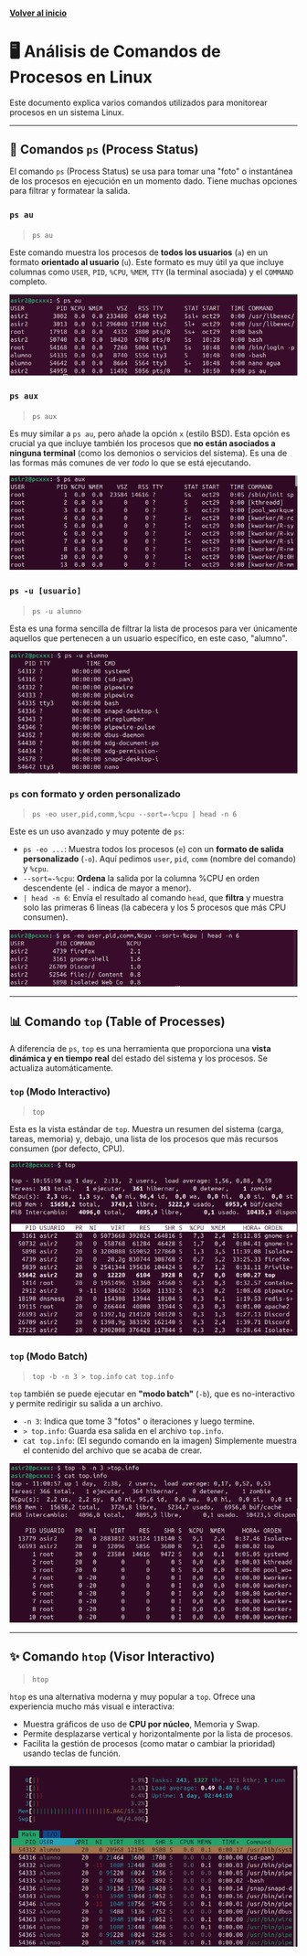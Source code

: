 #### [Volver al inicio](../README.md)

# 🖥️ Análisis de Comandos de Procesos en Linux

Este documento explica varios comandos utilizados para monitorear procesos en un sistema Linux. 

---

## 📜 Comandos `ps` (Process Status)

El comando `ps` (Process Status) se usa para tomar una "foto" o instantánea de los procesos en ejecución en un momento dado. Tiene muchas opciones para filtrar y formatear la salida.

### `ps au`

> `ps au`

Este comando muestra los procesos de **todos los usuarios** (`a`) en un formato **orientado al usuario** (`u`). Este formato es muy útil ya que incluye columnas como `USER`, `PID`, `%CPU`, `%MEM`, `TTY` (la terminal asociada) y el `COMMAND` completo.

![Salida de ps au](img/ps_1.png)

### `ps aux`

> `ps aux`

Es muy similar a `ps au`, pero añade la opción `x` (estilo BSD). Esta opción es crucial ya que incluye también los procesos que **no están asociados a ninguna terminal** (como los demonios o servicios del sistema). Es una de las formas más comunes de ver *todo* lo que se está ejecutando.

![Salida de ps aux](img/psaux_2.png)

### `ps -u [usuario]`

> `ps -u alumno`

Esta es una forma sencilla de filtrar la lista de procesos para ver únicamente aquellos que pertenecen a un usuario específico, en este caso, "alumno".

![Salida de ps -u alumno](img/ps-u_3.png)

### `ps` con formato y orden personalizado

> `ps -eo user,pid,comm,%cpu --sort=-%cpu | head -n 6`

Este es un uso avanzado y muy potente de `ps`:
* `ps -eo ...`: Muestra todos los procesos (`e`) con un **formato de salida personalizado** (`-o`). Aquí pedimos `user`, `pid`, `comm` (nombre del comando) y `%cpu`.
* `--sort=-%cpu`: **Ordena** la salida por la columna %CPU en orden descendente (el `-` indica de mayor a menor).
* `| head -n 6`: Envía el resultado al comando `head`, que **filtra** y muestra solo las primeras 6 líneas (la cabecera y los 5 procesos que más CPU consumen).

![Salida de ps con formato y orden personalizado](img/comando_informacion_selectiva_7.png)

---

## 📊 Comando `top` (Table of Processes)

A diferencia de `ps`, `top` es una herramienta que proporciona una **vista dinámica y en tiempo real** del estado del sistema y los procesos. Se actualiza automáticamente.

### `top` (Modo Interactivo)

> `top`

Esta es la vista estándar de `top`. Muestra un resumen del sistema (carga, tareas, memoria) y, debajo, una lista de los procesos que más recursos consumen (por defecto, CPU).

![Salida de top interactivo](img/top_4.png)

### `top` (Modo Batch)

> `top -b -n 3 > top.info`
> `cat top.info`

`top` también se puede ejecutar en **"modo batch"** (`-b`), que es no-interactivo y permite redirigir su salida a un archivo.
* `-n 3`: Indica que tome 3 "fotos" o iteraciones y luego termine.
* `> top.info`: Guarda esa salida en el archivo `top.info`.
* `cat top.info`: (El segundo comando en la imagen) Simplemente muestra el contenido del archivo que se acaba de crear.

![Salida de top en modo batch guardado en un archivo](img/top_5.png)

---

## ✨ Comando `htop` (Visor Interactivo)

> `htop`

`htop` es una alternativa moderna y muy popular a `top`. Ofrece una experiencia mucho más visual e interactiva:
* Muestra gráficos de uso de **CPU por núcleo**, Memoria y Swap.
* Permite desplazarse vertical y horizontalmente por la lista de procesos.
* Facilita la gestión de procesos (como matar o cambiar la prioridad) usando teclas de función.

![Salida de htop](img/htop_6.png)
